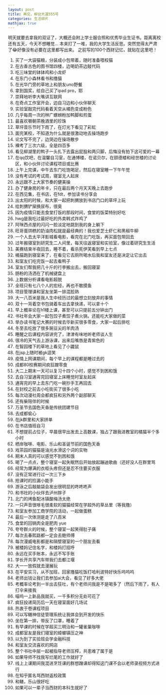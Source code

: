 ```yaml
---
layout: post
title: 再见，柳台大道555号
categories: 生活碎片
mathjax: true
---
```


明天就要去拿我的双证了，大概还会附上学士服合照和优秀毕业生证书。距离离校还有五天，今天不想睡觉...
本来打了一堆，我的大学生活反思。突然觉得太严肃了😂好像没有必要在这里都写出来。
之前写的100个西财记忆，就贴在这里吧！

1. 买了一大袋猫粮，分装成小包带着，随时准备喂校猫 
2. 在古香古色的图书馆四楼，边喝奶茶边敲代码
3. 吃三味堂的钵钵鸡和小龙虾
4. 在东门小森林看书和撸猫
5. 在光华门旁的草地上和朋友uno野餐
6. 拿到国奖，给自己买了ipad pro，耶
7. 崇拜地听李大嘴讲互联网
8. 在奇点工作室开会，边自习边和小伙伴聊天
9. 实验室敲完代码看着天空从橘色变成粉色
10. 几乎每周一次的林广螺蛳粉加鸭脚和煎蛋
11. 最喜欢嚼朝茶晚酒里的珍珠
12. 草坪音乐节时下雨了，在灯光下看见了彩虹
13. 面完某校，不知道为什么就是很激动地去操场跑步
14. 论文写不完了，边哭边在操场散步
15. 裸考了三次六级，全是四百多
16. 看见柳湖里的鸭子一头扎下去露出屁股和两只脚，后悔没有拍下这可爱的一幕
17. 在qq饮吧，在温馨自习室，在通博楼，在诺贝尔，在颐德楼和经世楼的讨论区，和小伙伴讨论课程项目或比赛
18. 上午上完课，中午去东门吃饱喝足，然后在寝室睡一下午午觉
19. 没有考试的考试周，寝室无人起床
20. 永远跟不上大家节奏的健美操
21. 办了健身房的年卡，只在最后两个月天天晚上去跑步
22. 在西见集，在书店，在fdt，参加读书分享会
23. 出太阳的时候，和大家一起把刺猬放到书店门口的草坪上玩
24. 给刺猬铲屎换尿布，很臭
25. 因为疫情只能去食堂打饭的那段时间，食堂的饭菜特别好吃
26. hwg是我吃过最好吃的外卖韩式炸鸡了
27. 阿咪西点屋的闪闪一脸淡定地跳到我的身上躺下
28. 旺哥蛋烘糕的奶油肉松就是最经典的！我也爱芝士虾仁和黑椒牛柳
29. 一个人去太平洋影城看电影，看完在北门吃饭，再买面包带回去
30. 过年搬寝室到研究生二人间里，每天往返寝室和实验室，像过着研究生生活
31. 美赛结束半夜回去，睡不着，看杀死伊芙看到早上七点
32. 橘猫跑到寝室来了，在看见它去厕所喝水后我和室友还是决定让它出去
33. 和室友们吃完饭一起去看鸭子
34. 室友们帮我把几十斤的行李搬出去，搬回寝室
35. 肠粉的汤洒在了机械键盘上
36. 上数据分析课看电影超脱
37. 全班只有七八个人的宏经，再也不敢摸鱼
38. 项目管理课和室友坐第一排混脸熟
39. 大一八百米是我人生中经历过的最想立刻放弃的事情
40. 双十一背着空书包骑着车出去拿快递，可以拿十个
41. 早上概率论在h1楼上课，甚至可以只提前五分钟出门
42. 书社年会大家一起包饺子煮饺子煮火锅，还能吃大家做的菜
43. 举办读书笔记大赛的时候去华新买很多零食，大家一起后排吃
44. 冬至去吃放了很多豌豆尖的羊肉汤
45. 睡醒之后课程内容讲完了，津津有味地听老师谈人生
46. 很冷的天气去上游泳课，出来后嘴唇是青紫色的
47. 在智园楼下的草地上看见了小鼹鼠
48. 在jsp上随时被gk逗笑
49. 疫情上网课期间，每个早上的课程都是睡过去的
50. 成都80校赛期间疯狂蹭零食
51. 大二上期末一天可以复习十四个小时，感觉不到困和饿
52. 去自习室通宵完回寝室上床睡觉时室友起床
53. 通宵完的早上去东门吃一碗抄手王再回去
54. 在封校之前去小吃街买了很多小吃
55. 每次动漫社周会都疯狂和另外两个副部聊天
56. 还有柴陪伴的时候
57. 万圣节去国色天香是传统团建节目
58. 去成都偷心
59. 在jk群里和大家拼单
60. 在书店值班自习
61. 不想提前占位子，早晨很早出发去上高数课，独占了跟我进教室的橘猫半个多小时
62. 栖岸咖啡、电影、乐山和圣诞节前的国色天香
63. 戏茶园的猫猫是油光水滑这个词的实物
64. 期末人真的可以感觉不到困和饿
65. 喝了一点点，整个寝室一起失眠然后开始放起蹦迪歌曲（还好没人在群里骂
66. 经常为爆满的衣柜头疼但还是忍不住要买衣服
67. 没有正常进行过一次三下乡
68. 抢课时的捡漏小能手
69. 游泳之后敲脑袋会发出很明显的咚咚咚声
70. 和书社的小伙伴去泸州胖子
71. 北门的烤鱼配冰镇酸梅汤太绝
72. 一只声音很嗲毛很柔软的猫猫经常在学超外的草丛里（等我撸）
73. 和室友参加工商学院的活动，一起做蛋糕
74. 最后一次体测是走了八百米
75. 食堂的回锅肉全是肥肉 yue
76. 夸夸群火的时候，整个寝室一起笑得肚子痛
77. 每次去春熙路都一定会去鲍师傅
78. 每次漫威电影都是和隔壁寝室的一个朋友去看
79. 被楼妈记住名字，和楼妈打招呼
80. 永远在买手账本，永远不写手账
81. 学长开共享汽车带我们去都江堰
82. 大一一放假就去漫展玩
83. 在平安实习，从不加班，回家撸猫吃饭打哈利波特好快乐呜呜呜
84. 老师出钱让我们去参加ai大会，看见了好多大佬
85. 考概率论考到一半出去狂吐，有个老师问我是不是喝多了（然后下雨了，有人打伞来接我
86. 喵呜一上新品我就买，一千多积分无处可花了
87. 疯狂投递简历后一天在寝室面好几场试
88. 热衷于卷课程项目
89. 可以写鳝神信徒管理系统让我体会到开发的快乐
90. 坐在第一排，带反了口罩，睡着了
91. 有早课的时候在学超买三明治和一罐雀巢咖啡
92. 成都室友是我们寝室的蟑螂镇压之神
93. 以为到了实验班会学金融科技
94. 和室友交流喜欢的网店
95. 整个书社中层一起被指导老师压榨，共患难了属于是
96. 如果导师不找我写烂尾的工作就好了
97. 线上上课期间我混进烹饪课的群想蹭课却得知这门课不会以老师录视频方式进行
98. 在知乎匿名骂西财返校政策
99. 和鳝，乐山很好吃
100. 如果可以一辈子当西财的本科生就好了